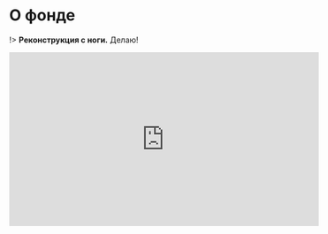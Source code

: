 # О фонде

!> **Реконструкция с ноги.** Делаю!

<iframe width="560" height="315" src="https://www.youtube.com/embed/9MhpHu85r08" title="YouTube video player" frameborder="0" allow="accelerometer; autoplay; clipboard-write; encrypted-media; gyroscope; picture-in-picture" allowfullscreen></iframe>

<!-- <input value="Нажми меня" onclick="qqq()" type="button"> -->
